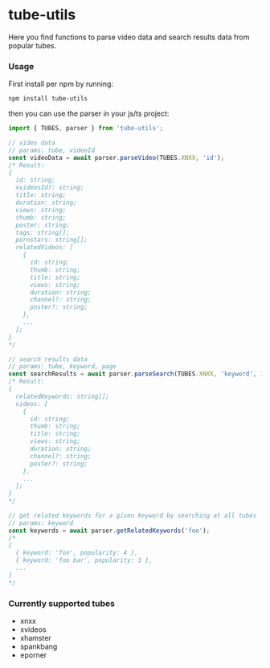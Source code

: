 # tube-utils

Here you find functions to parse video data and search results data from popular tubes.

### Usage

First install per npm by running:

```
npm install tube-utils
```

then you can use the parser in your js/ts project:

```ts
import { TUBES, parser } from 'tube-utils';

// video data
// params: tube, videoId
const videoData = await parser.parseVideo(TUBES.XNXX, 'id');
/* Result:
{
  id: string;
  xvideosId?: string;
  title: string;
  duration: string;
  views: string;
  thumb: string;
  poster: string;
  tags: string[];
  pornstars: string[];
  relatedVideos: [
    {
      id: string;
      thumb: string;
      title: string;
      views: string;
      duration: string;
      channel?: string;
      poster?: string;
    },
    ...
  ];
}
*/

// search results data
// params: tube, keyword, page
const searchResults = await parser.parseSearch(TUBES.XNXX, 'keyword', 1);
/* Result:
{
  relatedKeywords: string[];
  videos: [
    {
      id: string;
      thumb: string;
      title: string;
      views: string;
      duration: string;
      channel?: string;
      poster?: string;
    },
    ...
  ];
}
*/

// get related keywords for a given keyword by searching at all tubes
// params: keyword
const keywords = await parser.getRelatedKeywords('foo');
/*
[
  { keyword: 'foo', popularity: 4 },
  { keyword: 'foo bar', popularity: 3 },
  ...
]
*/
```

### Currently supported tubes

- xnxx
- xvideos
- xhamster
- spankbang
- eporner
